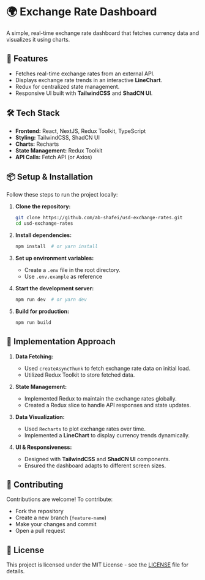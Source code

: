 # 🌍 Exchange Rate Dashboard

A simple, real-time exchange rate dashboard that fetches currency data and visualizes it using charts.

## 🚀 Features

- Fetches real-time exchange rates from an external API.
- Displays exchange rate trends in an interactive **LineChart**.
- Redux for centralized state management.
- Responsive UI built with **TailwindCSS** and **ShadCN UI**.

## 🛠 Tech Stack

- **Frontend:** React, NextJS, Redux Toolkit, TypeScript
- **Styling:** TailwindCSS, ShadCN UI
- **Charts:** Recharts
- **State Management:** Redux Toolkit
- **API Calls:** Fetch API (or Axios)

## 📦 Setup & Installation

Follow these steps to run the project locally:

1. **Clone the repository:**

   ```sh
   git clone https://github.com/ab-shafei/usd-exchange-rates.git
   cd usd-exchange-rates
   ```

2. **Install dependencies:**

   ```sh
   npm install  # or yarn install
   ```

3. **Set up environment variables:**

   - Create a `.env` file in the root directory.
   - Use `.env.example` as reference

4. **Start the development server:**

   ```sh
   npm run dev  # or yarn dev
   ```

5. **Build for production:**
   ```sh
   npm run build
   ```

## 📝 Implementation Approach

1. **Data Fetching:**

   - Used `createAsyncThunk` to fetch exchange rate data on initial load.
   - Utilized Redux Toolkit to store fetched data.

2. **State Management:**

   - Implemented Redux to maintain the exchange rates globally.
   - Created a Redux slice to handle API responses and state updates.

3. **Data Visualization:**

   - Used `Recharts` to plot exchange rates over time.
   - Implemented a **LineChart** to display currency trends dynamically.

4. **UI & Responsiveness:**
   - Designed with **TailwindCSS** and **ShadCN UI** components.
   - Ensured the dashboard adapts to different screen sizes.

## 🤝 Contributing

Contributions are welcome! To contribute:

- Fork the repository
- Create a new branch (`feature-name`)
- Make your changes and commit
- Open a pull request

## 📄 License

This project is licensed under the MIT License - see the [LICENSE](LICENSE) file for details.
